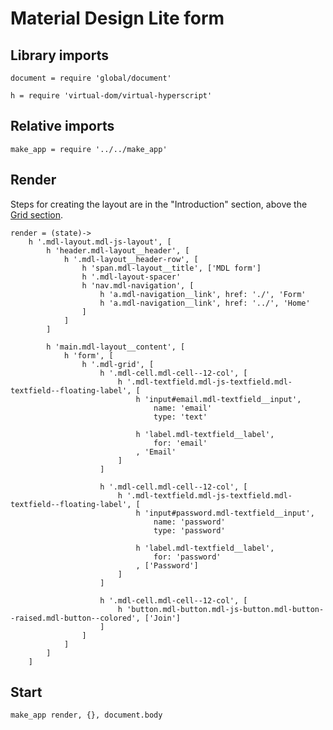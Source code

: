 # Material Design Lite form

## Library imports

	document = require 'global/document'

	h = require 'virtual-dom/virtual-hyperscript'


## Relative imports

	make_app = require '../../make_app'


## Render

Steps for creating the layout are in the "Introduction" section, above the [Grid section](https://www.getmdl.io/components/index.html#layout-section/grid).

	render = (state)->
		h '.mdl-layout.mdl-js-layout', [
			h 'header.mdl-layout__header', [
				h '.mdl-layout__header-row', [
					h 'span.mdl-layout__title', ['MDL form']
					h '.mdl-layout-spacer'
					h 'nav.mdl-navigation', [
						h 'a.mdl-navigation__link', href: './', 'Form'
						h 'a.mdl-navigation__link', href: '../', 'Home'
					]
				]
			]

			h 'main.mdl-layout__content', [
				h 'form', [
					h '.mdl-grid', [
						h '.mdl-cell.mdl-cell--12-col', [
							h '.mdl-textfield.mdl-js-textfield.mdl-textfield--floating-label', [
								h 'input#email.mdl-textfield__input',
									name: 'email'
									type: 'text'

								h 'label.mdl-textfield__label',
									for: 'email'
								, 'Email'
							]
						]

						h '.mdl-cell.mdl-cell--12-col', [
							h '.mdl-textfield.mdl-js-textfield.mdl-textfield--floating-label', [
								h 'input#password.mdl-textfield__input',
									name: 'password'
									type: 'password'

								h 'label.mdl-textfield__label',
									for: 'password'
								, ['Password']
							]
						]

						h '.mdl-cell.mdl-cell--12-col', [
							h 'button.mdl-button.mdl-js-button.mdl-button--raised.mdl-button--colored', ['Join']
						]
					]
				]
			]
		]


## Start

	make_app render, {}, document.body
